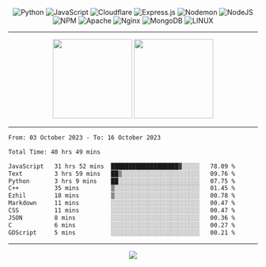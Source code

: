 <div align="center">
  
![Python](https://img.shields.io/badge/python-3670A0?style=for-the-badge&logo=python&logoColor=ffdd54) ![JavaScript](https://img.shields.io/badge/javascript-%23323330.svg?style=for-the-badge&logo=javascript&logoColor=%23F7DF1E) ![Cloudflare](https://img.shields.io/badge/Cloudflare-F38020?style=for-the-badge&logo=Cloudflare&logoColor=white) ![Express.js](https://img.shields.io/badge/express.js-%23404d59.svg?style=for-the-badge&logo=express&logoColor=%2361DAFB) ![Nodemon](https://img.shields.io/badge/NODEMON-%23323330.svg?style=for-the-badge&logo=nodemon&logoColor=%BBDEAD) ![NodeJS](https://img.shields.io/badge/node.js-6DA55F?style=for-the-badge&logo=node.js&logoColor=white) ![NPM](https://img.shields.io/badge/NPM-%23CB3837.svg?style=for-the-badge&logo=npm&logoColor=white) ![Apache](https://img.shields.io/badge/apache-%23D42029.svg?style=for-the-badge&logo=apache&logoColor=white) ![Nginx](https://img.shields.io/badge/nginx-%23009639.svg?style=for-the-badge&logo=nginx&logoColor=white) ![MongoDB](https://img.shields.io/badge/MongoDB-%234ea94b.svg?style=for-the-badge&logo=mongodb&logoColor=white) ![LINUX](https://img.shields.io/badge/Linux-FCC624?style=for-the-badge&logo=linux&logoColor=black)

---


<img src="https://github-readme-streak-stats.herokuapp.com/?user=anotherrandomonline&theme=react" height="160"/>
  
<img src="https://github-readme-stats.vercel.app/api?username=anotherrandomonline&show_icons=true&include_all_commits=true&theme=react" height="160"/>
</div>

---

<!--START_SECTION:waka-->

```txt
From: 03 October 2023 - To: 16 October 2023

Total Time: 40 hrs 49 mins

JavaScript   31 hrs 52 mins  ███████████████████▓░░░░░   78.09 %
Text         3 hrs 59 mins   ██▒░░░░░░░░░░░░░░░░░░░░░░   09.76 %
Python       3 hrs 9 mins    ██░░░░░░░░░░░░░░░░░░░░░░░   07.75 %
C++          35 mins         ▒░░░░░░░░░░░░░░░░░░░░░░░░   01.45 %
Ezhil        18 mins         ▒░░░░░░░░░░░░░░░░░░░░░░░░   00.78 %
Markdown     11 mins         ░░░░░░░░░░░░░░░░░░░░░░░░░   00.47 %
CSS          11 mins         ░░░░░░░░░░░░░░░░░░░░░░░░░   00.47 %
JSON         8 mins          ░░░░░░░░░░░░░░░░░░░░░░░░░   00.36 %
C            6 mins          ░░░░░░░░░░░░░░░░░░░░░░░░░   00.27 %
GDScript     5 mins          ░░░░░░░░░░░░░░░░░░░░░░░░░   00.21 %
```

<!--END_SECTION:waka-->

---

<div align="center">
  
![](https://github-profile-trophy.vercel.app/?username=anotherrandomonline&theme=darkhub&no-frame=true&no-bg=true&margin-w=4)

</div>
